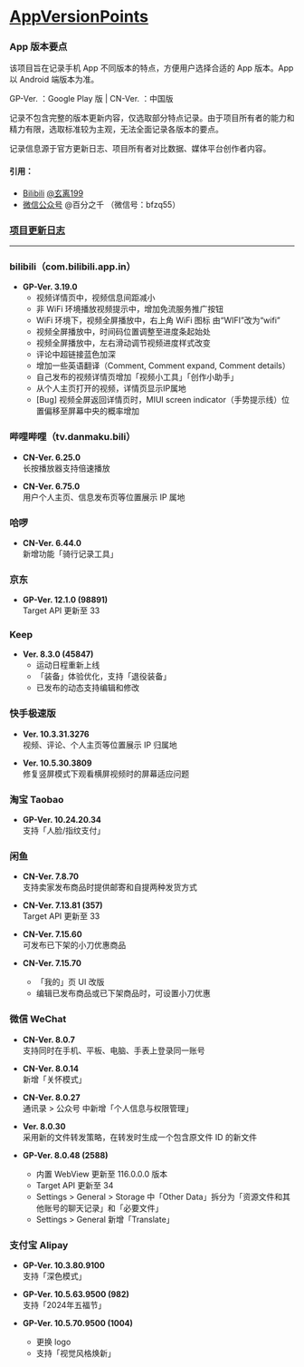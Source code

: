 # [AppVersionPoints](https://github.com/Coriginbe/AppVersionPoints)

### App 版本要点

该项目旨在记录手机 App 不同版本的特点，方便用户选择合适的 App 版本。App 以 Android 端版本为准。

GP-Ver. ：Google Play 版 | CN-Ver. ：中国版

记录不包含完整的版本更新内容，仅选取部分特点记录。由于项目所有者的能力和精力有限，选取标准较为主观，无法全面记录各版本的要点。  

记录信息源于官方更新日志、项目所有者对比数据、媒体平台创作者内容。  

#### 引用：  
- [Bilibili](https://www.bilibili.com/) [@玄离199](https://space.bilibili.com/67079745/)  
- [微信公众号](https://mp.weixin.qq.com/) @百分之千 （微信号：bfzq55）

### [项目更新日志](Changelog.md)

---

### bilibili（com.bilibili.app.in）

- **GP-Ver. 3.19.0**  
  - 视频详情页中，视频信息间距减小
  - 非 WiFi 环境播放视频提示中，增加免流服务推广按钮
  - WiFi 环境下，视频全屏播放中，右上角 WiFi 图标 由“WIFI”改为“wifi”
  - 视频全屏播放中，时间码位置调整至进度条起始处
  - 视频全屏播放中，左右滑动调节视频进度样式改变
  - 评论中超链接蓝色加深
  - 增加一些英语翻译（Comment, Comment expand, Comment details）
  - 自己发布的视频详情页增加「视频小工具」「创作小助手」
  - 从个人主页打开的视频，详情页显示IP属地
  - [Bug] 视频全屏返回详情页时，MIUI screen indicator（手势提示线）位置偏移至屏幕中央的概率增加


### 哔哩哔哩（tv.danmaku.bili）

- **CN-Ver. 6.25.0**  
  长按播放器支持倍速播放
  
- **CN-Ver. 6.75.0**  
  用户个人主页、信息发布页等位置展示 IP 属地


### 哈啰

- **CN-Ver. 6.44.0**  
  新增功能「骑行记录工具」


### 京东

- **GP-Ver. 12.1.0 (98891)**  
  Target API 更新至 33


### Keep

- **Ver. 8.3.0 (45847)**  
  - 运动日程重新上线
  - 「装备」体验优化，支持「退役装备」
  - 已发布的动态支持编辑和修改


### 快手极速版  

- **Ver. 10.3.31.3276**  
  视频、评论、个人主页等位置展示 IP 归属地
  
- **Ver. 10.5.30.3809**  
  修复竖屏模式下观看横屏视频时的屏幕适应问题


### 淘宝 Taobao

- **GP-Ver. 10.24.20.34**  
  支持「人脸/指纹支付」


### 闲鱼

- **CN-Ver. 7.8.70**  
  支持卖家发布商品时提供邮寄和自提两种发货方式

- **CN-Ver. 7.13.81 (357)**  
  Target API 更新至 33

- **CN-Ver. 7.15.60**  
  可发布已下架的小刀优惠商品

- **CN-Ver. 7.15.70**  
  - 「我的」页 UI 改版  
  - 编辑已发布商品或已下架商品时，可设置小刀优惠


### 微信 WeChat

- **CN-Ver. 8.0.7**  
  支持同时在手机、平板、电脑、手表上登录同一账号
  
- **CN-Ver. 8.0.14**  
  新增「关怀模式」
  
- **CN-Ver. 8.0.27**  
  通讯录 > 公众号 中新增「个人信息与权限管理」
  
- **Ver. 8.0.30**  
  采用新的文件转发策略，在转发时生成一个包含原文件 ID 的新文件

- **GP-Ver. 8.0.48 (2588)**
  - 内置 WebView 更新至 116.0.0.0 版本
  - Target API 更新至 34
  - Settings > General > Storage 中「Other Data」拆分为「资源文件和其他账号的聊天记录」和「必要文件」
  - Settings > General 新增「Translate」


### 支付宝 Alipay

- **GP-Ver. 10.3.80.9100**  
  支持「深色模式」

- **GP-Ver. 10.5.63.9500 (982)**  
  支持「2024年五福节」

- **GP-Ver. 10.5.70.9500 (1004)**  
  - 更换 logo
  - 支持「视觉风格焕新」

